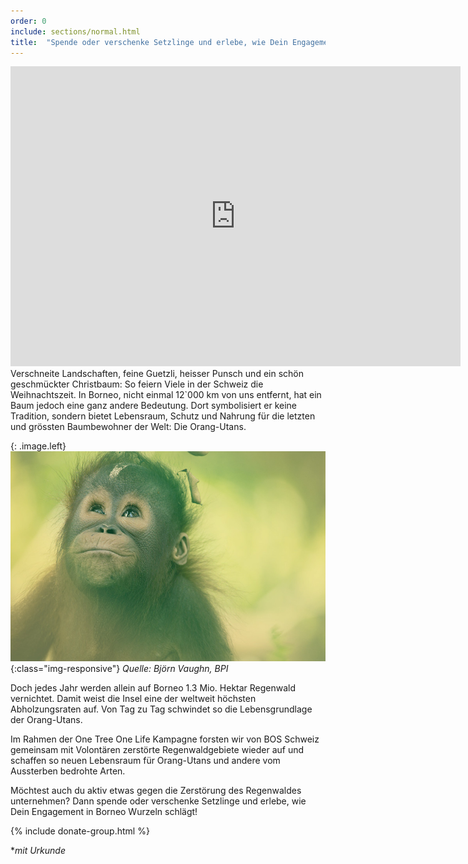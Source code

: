 ```yaml
---
order: 0
include: sections/normal.html
title:  "Spende oder verschenke Setzlinge und erlebe, wie Dein Engagement in Borneo Wurzeln schlägt"
---
```

<div class="videoWrapper">
  <iframe src="https://player.vimeo.com/video/245090555" width="720" height="480" frameborder="0" webkitallowfullscreen mozallowfullscreen
    allowfullscreen></iframe>
</div>
Verschneite Landschaften, feine Guetzli, heisser Punsch und ein schön geschmückter Christbaum: So feiern Viele in der Schweiz die Weihnachtszeit. In Borneo, nicht einmal 12`000 km von uns entfernt, hat ein Baum jedoch eine ganz andere Bedeutung. Dort symbolisiert er keine Tradition, sondern bietet Lebensraum, Schutz und Nahrung für die letzten und grössten Baumbewohner der Welt: Die Orang-Utans. 

{: .image.left}
  ![image-title-here](assets/img/baby-ou-color-sm.jpg){:class="img-responsive"}
  *Quelle: Björn Vaughn, BPI*

Doch jedes Jahr werden allein auf Borneo 1.3 Mio. Hektar Regenwald vernichtet. Damit weist die Insel eine der weltweit höchsten Abholzungsraten auf. Von Tag zu Tag schwindet so die Lebensgrundlage der Orang-Utans.   

Im Rahmen der One Tree One Life Kampagne forsten wir von BOS Schweiz gemeinsam mit Volontären zerstörte Regenwaldgebiete wieder auf und schaffen so neuen Lebensraum für Orang-Utans und andere vom Aussterben bedrohte Arten.

Möchtest auch du aktiv etwas gegen die Zerstörung des Regenwaldes unternehmen? Dann spende oder verschenke Setzlinge und erlebe, wie Dein Engagement in Borneo Wurzeln schlägt!

{% include donate-group.html %}

**mit Urkunde*